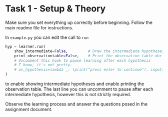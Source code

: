 # Task 1 - Setup & Theory

Make sure you set everything up correctly before beginning. Follow the main readme file for instructions.

In `example.py` you can edit the call to `run` 
```python
hyp = learner.run(
    show_intermediate=False,         # Draw the intermediate hypotheses
    print_observationtable=False,    # Print the observation table during the learning process
    # Uncomment this hook to pause learning after each hypothesis
    # I know, it's not pretty.
    # on_hypothesis=lambda _: (print("press enter to continue"), input())
)
```
to enable showing intermediate hypotheses and enable printing the observation table. The last line you can uncomment to pause after each intermediate hypothesis, however this is not strictly required.

Observe the learning process and answer the questions posed in the assignment document.